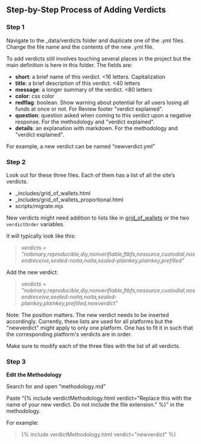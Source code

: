 
## Step-by-Step Process of Adding Verdicts 

### Step 1

Navigate to the _data/verdicts folder and duplicate one of the .yml files. Change the file name and the contents of the new .yml file. 

To add verdicts still involves touching several places in the project but the
main definition is here in this folder. The fields are:

* **short**: a brief name of this verdict. <16 letters. Capitalization
* **title**: a brief description of this verdict. <40 letters
* **message**: a longer summary of the verdict. <80 letters
* **color**: css color
* **redflag**: boolean. Show warning about potential for all users losing all funds at once or not. For Review footer "verdict explained".
* **question**: question asked when coming to this verdict upon a negative response. For the methodology and "verdict explained".
* **details**: an explanation with markdown. For the methodology and "verdict explained".

For example, a new verdict can be named “newverdict.yml”

### Step 2

Look out for these three files. Each of them has a list of all the site’s verdicts. 

- _includes/grid_of_wallets.html
- _includes/grid_of_wallets_proportional.html
- scripts/migrate.mjs

New verdicts might need addition to lists like in [grid_of_wallets](/_includes/grid_of_wallets.html)
or the two `verdictOrder` variables.

It will typically look like this: 

> *verdicts = "nobinary,reproducible,diy,nonverifiable,ftbfs,nosource,custodial,nosendreceive,sealed-noita,noita,sealed-plainkey,plainkey,prefilled"*

Add the new verdict:

> *verdicts = "nobinary,reproducible,diy,nonverifiable,ftbfs,nosource,custodial,nosendreceive,sealed-noita,noita,sealed-plainkey,plainkey,prefilled,newverdict"*

Note: The position matters. The new verdict needs to be inserted accordingly.
Currently, these lists are used for all platforms but the "newverdict" might apply to only one platform. One has to fit it in such that the corresponding platform's verdicts are in order.

Make sure to modify each of the three files with the list of all verdicts.

### Step 3

**Edit the Methodology**

Search for and open “methodology.md”

Paste “{% include verdictMethodology.html verdict="Replace this with the name of your new verdict. Do not include the file extension." %}” in the methodology.

For example: 

> {% include verdictMethodology.html verdict="newverdict" %}
